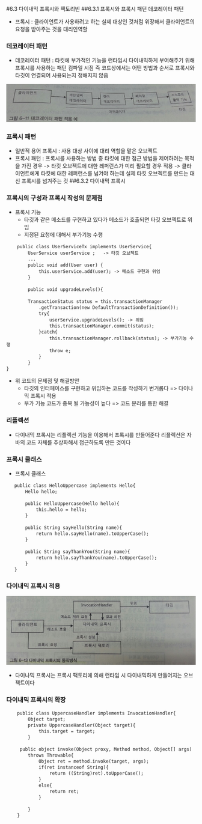 #6.3 다이내믹 프록시와 팩토리빈
##6.3.1 프록시와 프록시 패턴 데코레이터 패턴
* 프록시 : 클라이언트가 사용하려고 하는 실제 대상인 것처럼 위장해서 클라이언트의 요청을 받아주는 것을 대리인역할  
### 데코레이터 패턴
* 데코레이터 패턴 : 타킷에 부가적인 기능을 런타임시 다이내믹하게 부여해주기 위해 프록시를 사용하는 패턴
                컴파일 시점 즉 코드상에서는 어떤 방법과 순서로 프록시와 타깃이 연결되어 사용되는지 정해지지 않음
     
![6-11](./6-11.png)
                
### 프록시 패턴
* 일반적 용어 프록시 : 사용 대상 사이에 대리 역할을 맡은 오브젝트
* 프록시 패턴 : 프록시를 사용하는 방법 중 타킷에 대한 접근 방법을 제어하려는 목적을 가진 경우
 -> 타킷 오브젝트에 대한 레퍼런스가 미리 필요할 경우 적용
 -> 클라이언트에게 타킷에 대한 레퍼런스를 넘겨야 하는데 실제 타킷 오브젝트를 만드는 대신 프록시를 넘겨주는 것 
##6.3.2 다이내믹 프록시
### 프록시의 구성과 프록시 작성의 문제점
* 프록시 기능
    - 타깃과 같은 메소드를 구현하고 있다가 메소드가 호출되면 타깃 오브젝트로 위임
    - 지정된 요청에 대해서 부가기능 수행

``````
    public class UserServiceTx implements UserService{
        UserService userService ;   -> 타깃 오브젝트
        ...
        public void add(User user) {
            this.userService.add(user); -> 메소드 구현과 위임
        }
        
        public void upgradeLevels(){
        
        TransactionStatus status = this.transactionManager
            .getTransaction(new DefaultTransactionDefinition()); 
            try{
                userService.upgradeLevels(); -> 위임
                this.transactionManager.commit(status);
            }catch{
                this.transactionManager.rollback(status); -> 부가기능 수행
                throw e;
            }
        }
}
``````
* 위 코드의 문제점 및 해결방안
    - 타깃의 인터페이스를 구현하고 위임하는 코드를 작성하기 번거롭다 => 다이나믹 프록시 적용 
    - 부가 기능 코드가 중복 될 가능성이 높다 => 코드 분리를 통한 해결
    
### 리플렉션
 -  다이내믹 프록시는 리플렉션 기능을 이용해서 프록시를 만들어준다 리플렉션은 자바의 코드 자체를 추상화해서 접근하도록 만든 것이다
### 프록시 클래스
- 프록시 클래스
 ```` 
    public class HelloUppercase implements Hello{
        Hello hello;
        
        public HelloUppercase(Hello hello){
            this.hello = hello;
        }
        
        public String sayHello(String name){
            return hello.sayHello(name).toUpperCase();
        }
        
        public String sayThankYou(String name){
            return hello.sayThankYou(name).toUpperCase();
        }
    }
 ````
### 다이내믹 프록시 적용
  ![6-13](./6-13.png)
- 다이나믹 프록시는 프록시 팩토리에 의해 런타임 시 다이내믹하게 만들어지는 오브젝트이다
### 다이내믹 프록시의 확장
``````
    public class UppercaseHandler implements InvocationHandler{
        Object target;
        private UppercaseHandler(Object target){
            this.target = target;
        }
        
     public object invoke(Object proxy, Method method, Object[] args)
        throws Throwable{
            Object ret = method.invoke(target, args);
            if(ret instanceof String){
                return ((String)ret).toUpperCase();
            }
            else{
                return ret;
            }
        
        }
    }
``````